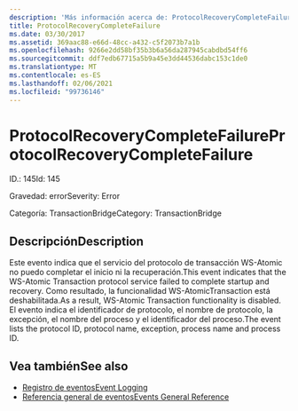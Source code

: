 ```yaml
---
description: 'Más información acerca de: ProtocolRecoveryCompleteFailure'
title: ProtocolRecoveryCompleteFailure
ms.date: 03/30/2017
ms.assetid: 369aac88-e66d-48cc-a432-c5f2073b7a1b
ms.openlocfilehash: 9266e2dd58bf35b3b6a56da287945cabdbd54ff6
ms.sourcegitcommit: ddf7edb67715a5b9a45e3dd44536dabc153c1de0
ms.translationtype: MT
ms.contentlocale: es-ES
ms.lasthandoff: 02/06/2021
ms.locfileid: "99736146"
---
```

# <a name="protocolrecoverycompletefailure"></a><span data-ttu-id="13591-103">ProtocolRecoveryCompleteFailure</span><span class="sxs-lookup"><span data-stu-id="13591-103">ProtocolRecoveryCompleteFailure</span></span>

<span data-ttu-id="13591-104">ID.: 145</span><span class="sxs-lookup"><span data-stu-id="13591-104">Id: 145</span></span>  
  
 <span data-ttu-id="13591-105">Gravedad: error</span><span class="sxs-lookup"><span data-stu-id="13591-105">Severity: Error</span></span>  
  
 <span data-ttu-id="13591-106">Categoría: TransactionBridge</span><span class="sxs-lookup"><span data-stu-id="13591-106">Category: TransactionBridge</span></span>  
  
## <a name="description"></a><span data-ttu-id="13591-107">Descripción</span><span class="sxs-lookup"><span data-stu-id="13591-107">Description</span></span>  

 <span data-ttu-id="13591-108">Este evento indica que el servicio del protocolo de transacción WS-Atomic no puedo completar el inicio ni la recuperación.</span><span class="sxs-lookup"><span data-stu-id="13591-108">This event indicates that the WS-Atomic Transaction protocol service failed to complete startup and recovery.</span></span> <span data-ttu-id="13591-109">Como resultado, la funcionalidad WS-AtomicTransaction está deshabilitada.</span><span class="sxs-lookup"><span data-stu-id="13591-109">As a result, WS-Atomic Transaction functionality is disabled.</span></span> <span data-ttu-id="13591-110">El evento indica el identificador de protocolo, el nombre de protocolo, la excepción, el nombre del proceso y el identificador del proceso.</span><span class="sxs-lookup"><span data-stu-id="13591-110">The event lists the protocol ID, protocol name, exception, process name and process ID.</span></span>  
  
## <a name="see-also"></a><span data-ttu-id="13591-111">Vea también</span><span class="sxs-lookup"><span data-stu-id="13591-111">See also</span></span>

- [<span data-ttu-id="13591-112">Registro de eventos</span><span class="sxs-lookup"><span data-stu-id="13591-112">Event Logging</span></span>](index.md)
- [<span data-ttu-id="13591-113">Referencia general de eventos</span><span class="sxs-lookup"><span data-stu-id="13591-113">Events General Reference</span></span>](events-general-reference.md)
